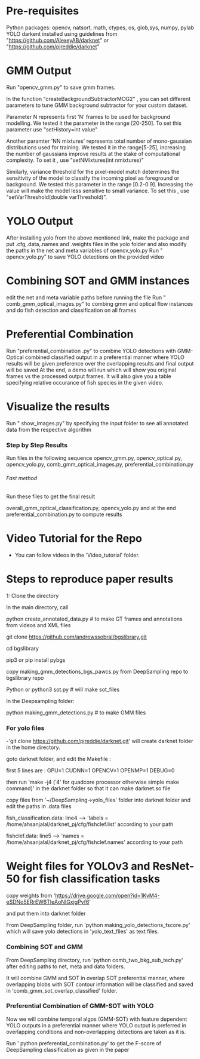 # Pre-requisites
Python packages: opencv, natsort, math, ctypes, os, glob,sys, numpy, pylab
YOLO darkent installed using guidelines from "https://github.com/AlexeyAB/darknet" or "https://github.com/pjreddie/darknet"
 # GMM Output
Run "opencv_gmm.py" to save gmm frames.

In the function "createBackgroundSubtractorMOG2" , you can set different parameters to tune GMM background subtractor for your custom dataset.

Parameter N represents first 'N' frames to be used for background modelling.
We tested it the parameter in the range [20-250].
To set this parameter use "setHistory=int value" 

Another paramter 'NN mixtures' represents total number of mono-gaussian distributions used for training.
We tested it in the range[5-25], increasing the number of gaussians improve results at the stake of computational complexity.
To set it , use "setNMixtures(int nmixtures)"

Similarly, variance threshold for the pixel-model match determines the sensitivity of the model to classify the incoming pixel as foreground or background. We tested this parameter in the range [0.2-0.9]. Increasing the value will make the model less sensitive to small variance. To set this , use "setVarThreshold(double varThreshold)".



# YOLO Output
After installing yolo from the above mentioned link, make the package and put .cfg,.data,.names and .weights files in the yolo folder and also modify the paths in the net and meta variables of opencv_yolo.py
Run " opencv_yolo.py" to save YOLO detections on the provided video
# Combining SOT and GMM instances
edit the net and meta variable paths before running the file
Run " comb_gmm_optical_images.py" to combing gmm and optical flow instances and do fish detection and classification on all frames
# Preferential Combination
Run "preferential_combination .py" to combine YOLO detections with GMM-Optical combined classified output in a preferential manner where YOLO results will be given preference over the overlapping results and final output will be saved
At the end, a demo will run which will show you original frames vs the processed output frames. It will also give you a table specifying relative occurance of fish species in the given video.
# Visualize the results
Run " show_images.py" by specifying the input folder to see all annotated data from the respective algorithm

### Step by Step Results 
Run files in the following sequence
opencv_gmm.py, opencv_optical.py, opencv_yolo.py, comb_gmm_optical_images.py, preferential_combination.py

###### Fast method ##########
Run these files to get the final result

overall_gmm_optical_classification.py, opencv_yolo.py and at the end preferential_combination.py to compute results

# Video Tutorial for the Repo
- You can follow videos in the 'Video_tutorial' folder.
# Steps to reproduce paper results 

1: Clone the directory 

In the main directory, call 

 python create_annotated_data.py  # to make GT frames and annotations from videos and XML files
	
git clone https://github.com/andrewssobral/bgslibrary.git

 cd bgslibrary
 
 pip3 or pip install pybgs
 
  copy making_gmm_detections_bgs_pawcs.py from DeepSampling repo to bgslibrary repo
  
Python or python3 sot.py # will make sot_files

 In the Deepsampling folder:
 
python making_gmm_detections.py # to make GMM files 

### For yolo files

-'git clone https://github.com/pjreddie/darknet.git' will create darknet folder in the home directory.
	  
 goto darknet folder, and edit the Makefile :

first 5 lines are :
GPU=1
CUDNN=1
OPENCV=1
OPENMP=1
DEBUG=0
	
then run 'make -j4 ('4' for quadcore processor otherwise simple make command)' in the darknet folder so that it can make darknet.so file
	  
copy files from '~/DeepSampling->yolo_files' folder into darknet folder and edit the paths in .data files

fish_classification.data:
	line4 --> 'labels = /home/ahsanjalal/darknet_pj/cfg/fishclef.list' according to your path
	
fishclef.data:
	line5 --> 'names = /home/ahsanjalal/darknet_pj/cfg/fishclef.names' according to your path 
	
# Weight files for YOLOv3 and ResNet-50 for fish classification tasks

copy weights from 'https://drive.google.com/open?id=1KvM4-eSDNo5ERrEW6TIeAoNIGxjgPyf6' 

and put them into darknet folder

From DeepSampling folder, run 'python making_yolo_detections_fscore.py' which will save yolo detections in 'yolo_text_files' as text files.

### Combining SOT and GMM

  From DeepSampling directory, run 'python comb_two_bkg_sub_tech.py' after editing paths to net, meta and data folders.
  
  It will combine GMM and SOT in overlap SOT preferential manner, where overlapping blobs with SOT contour information will be classified and saved in 'comb_gmm_sot_overlap_classified' folder.
  
### Preferential Combination of GMM-SOT with YOLO

 Now we will combine temporal algos (GMM-SOT) with feature dependent YOLO outputs in a preferential manner where YOLO output is preferred in overlapping conditions and non-overlapping detections are taken as it is.

Run ' python preferential_combination.py' to get the F-score of DeepSampling classification as given in the paper
	   
